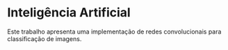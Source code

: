 # Inteligência Artificial
Este trabalho apresenta uma implementação de redes convolucionais para classificação de imagens.
